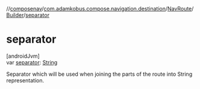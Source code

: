 //[composenav](../../../../index.md)/[com.adamkobus.compose.navigation.destination](../../index.md)/[NavRoute](../index.md)/[Builder](index.md)/[separator](separator.md)

# separator

[androidJvm]\
var [separator](separator.md): [String](https://kotlinlang.org/api/latest/jvm/stdlib/kotlin/-string/index.html)

Separator which will be used when joining the parts of the route into String representation.
